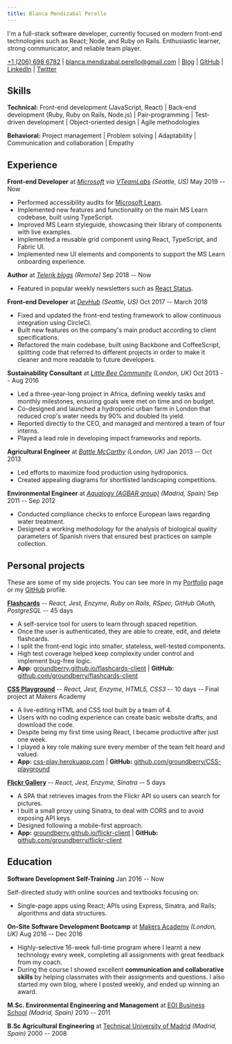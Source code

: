 ```yaml
---
title: Blanca Mendizabal Perello
---
```


I'm a full-stack software developer, currently focused on modern front-end technologies such as React; Node, and Ruby on Rails. Enthusiastic learner, strong communicator, and reliable team player.

[+1 (206) 698 6782](tel:+12066986782) | [blanca.mendizabal.perello@gmail.com](mailto:blanca.mendizabal.perello@gmail.com) | [Blog](https://groundberry.github.io/) | [GitHub](https://github.com/groundberry) | [LinkedIn](https://uk.linkedin.com/in/blancamendi) | [Twitter](https://twitter.com/blanca_mendi)


## Skills

**Technical:** Front-end development (JavaScript, React) | Back-end development (Ruby, Ruby on Rails, Node.js) | Pair-programming | Test-driven development | Object-oriented design | Agile methodologies

**Behavioral:** Project management | Problem solving | Adaptability | Communication and collaboration | Empathy


## Experience

**Front-end Developer** at *[Microsoft](https://www.microsoft.com/) via [VTeamLabs](https://vteamlabs.com/)* *(Seattle, US)* May 2019 -- Now

- Performed accessibility audits for [Microsoft Learn](https://docs.microsoft.com/learn/).
- Implemented new features and functionality on the main MS Learn codebase, built using TypeScript.
- Improved MS Learn styleguide, showcasing their library of components with live examples.
- Implemented a reusable grid component using React, TypeScript, and Fabric UI.
- Implemented new UI elements and components to support the MS Learn onboarding experience.

**Author** at *[Telerik blogs](https://www.telerik.com/blogs/author/blanca-mendizabal-perello)* *(Remote)* Sep 2018 -- Now

- Featured in popular weekly newsletters such as [React Status](https://react.statuscode.com/issues/110).

**Front-end Developer** at *[DevHub](https://www.devhub.com)* *(Seattle, US)* Oct 2017 -- March 2018

- Fixed and updated the front-end testing framework to allow continuous integration using CircleCI.
- Built new features on the company's main product according to client specifications.
- Refactored the main codebase, built using Backbone and CoffeeScript, splitting code that referred to different projects in order to make it cleaner and more readable to future developers.

**Sustainability Consultant** at *[Little Bee Community](http://littlebeecommunity.com)* *(London, UK)* Oct 2013 -- Aug 2016

- Led a three-year-long project in Africa, defining weekly tasks and monthly milestones, ensuring goals were met on time and on budget.
- Co-designed and launched a hydroponic urban farm in London that reduced crop's water needs by 90% and doubled its yield.
- Reported directly to the CEO, and managed and mentored a team of four interns.
- Played a lead role in developing impact frameworks and reports.

**Agricultural Engineer** at *[Battle McCarthy](http://www.battlemccarthy.com)* *(London, UK)* Jan 2013 -- Oct 2013

- Led efforts to maximize food production using hydroponics.
- Created appealing diagrams for shortlisted landscaping competitions.

**Environmental Engineer** at *[Aqualogy (AGBAR group)](http://www.aqualogyuk.co.uk)* *(Madrid, Spain)* Sep 2011 -- Sep 2012

- Conducted compliance checks to enforce European laws regarding water treatment.
- Designed a working methodology for the analysis of biological quality parameters of Spanish rivers that ensured best practices on sample collection.


## Personal projects

These are some of my side projects. You can see more in my [Portfolio](https://groundberry.github.io/portfolio.html) page or my [GitHub](https://github.com/groundberry) profile.

**[Flashcards](https://groundberry.github.io/flashcards-client/)** -- *React, Jest, Enzyme, Ruby on Rails, RSpec, GitHub OAuth, PostgreSQL* -- 45 days

- A self-service tool for users to learn through spaced repetition.
- Once the user is authenticated, they are able to create, edit, and delete flashcards.
- I split the front-end logic into smaller, stateless, well-tested components.
- High test coverage helped keep complexity under control and implement bug-free logic.
- **App:** [groundberry.github.io/flashcards-client](https://groundberry.github.io/flashcards-client/) | **GitHub:** [github.com/groundberry/flashcards-client](https://github.com/groundberry/flashcards-client)

**[CSS Playground](https://css-play.herokuapp.com)** -- *React, Jest, Enzyme, HTML5, CSS3* -- 10 days -- Final project at Makers Academy

- A live-editing HTML and CSS tool built by a team of 4.
- Users with no coding experience can create basic website drafts, and download the code.
- Despite being my first time using React, I became productive after just one week.
- I played a key role making sure every member of the team felt heard and valued.
- **App:** [css-play.herokuapp.com](https://css-play.herokuapp.com/) | **GitHub:** [github.com/groundberry/CSS-playground](https://github.com/groundberry/CSS-playground)

**[Flickr Gallery](https://groundberry.github.io/flickr-client)** -- *React, Jest, Enzyme, Sinatra* -- 5 days

- A SPA that retrieves images from the Flickr API so users can search for pictures.
- I built a small proxy using Sinatra, to deal with CORS and to avoid exposing API keys.
- Designed following a mobile-first approach.
- **App:** [groundberry.github.io/flickr-client](https://groundberry.github.io/flickr-client/) | **GitHub:** [github.com/groundberry/flickr-client](https://github.com/groundberry/flickr-client)


## Education

**Software Development Self-Training** Jan 2016 -- Now

Self-directed study with online sources and textbooks focusing on:

- Single-page apps using React; APIs using Express, Sinatra, and Rails; algorithms and data structures.

**On-Site Software Development Bootcamp** at [Makers Academy](http://www.makersacademy.com) *(London, UK)* Aug 2016 -- Dec 2016

- Highly-selective 16-week full-time program where I learnt a new technology every week, completing all assignments with great feedback from my coach.
- During the course I showed excellent **communication and collaborative skills** by helping classmates with their assignments and questions. I also started my own blog, where I posted weekly, and ended up winning an award.

**M.Sc. Environmental Engineering and Management** at [EOI Business School](http://www.eoi.es/portal/en) *(Madrid, Spain)* 2010 -- 2011

**B.Sc Agricultural Engineering** at [Technical University of Madrid](http://www.upm.es/internacional) *(Madrid, Spain)* 2000 -- 2008

